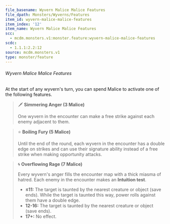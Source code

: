```yaml
---
file_basename: Wyvern Malice Malice Features
file_dpath: Monsters/Wyverns/Features
item_id: wyvern-malice-malice-features
item_index: '12'
item_name: Wyvern Malice Malice Features
scc:
  - mcdm.monsters.v1:monster.feature:wyvern-malice-malice-features
scdc:
  - 1.1.1:2.2:12
source: mcdm.monsters.v1
type: monster/feature
---
```


###### Wyvern Malice Malice Features

At the start of any wyvern's turn, you can spend Malice to activate one of the following features.

> 🗡 **Simmering Anger (3 Malice)**
>
> One wyvern in the encounter can make a free strike against each enemy adjacent to them.

> ⭐️ **Boiling Fury (5 Malice)**
>
> Until the end of the round, each wyvern in the encounter has a double edge on strikes and can use their signature ability instead of a free strike when making opportunity attacks.

> 🌀 **Overflowing Rage (7 Malice)**
>
> Every wyvern's anger fills the encounter map with a thick miasma of hatred. Each enemy in the encounter makes an **Intuition test**.
>
> - **≤11:** The target is taunted by the nearest creature or object (save ends). While the target is taunted this way, power rolls against them have a double edge.
> - **12-16:** The target is taunted by the nearest creature or object (save ends).
> - **17+:** No effect.
